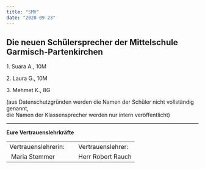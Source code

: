 ```yaml
---
title: "SMV"
date: "2020-09-23"
---
```


## **Die neuen Schülersprecher der Mittelschule Garmisch-Partenkirchen**

  
1\. Suara A., 10M  
  
2\. Laura G., 10M  
  
3\. Mehmet K., 8G

(aus Datenschutzgründen werden die Namen der Schüler nicht vollständig genannt,  
die Namen der Klassensprecher werden nur intern veröffentlicht)

* * *

**Eure Vertrauenslehrkräfte**

<table><tbody><tr><td>Vertrauenslehrerin:</td><td>&nbsp;</td><td>Vertrauenslehrer:</td></tr><tr><td>&nbsp;Maria Stemmer</td><td>&nbsp;</td><td>Herr Robert Rauch</td></tr></tbody></table>
